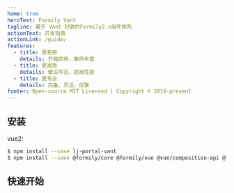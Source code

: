 ```yaml
---
home: true
heroText: Formily Vant
tagline: 基于 Vant 封装的Formily2.x组件体系
actionText: 开发指南
actionLink: /guide/
features:
  - title: 更易用
    details: 开箱即用，案例丰富
  - title: 更高效
    details: 傻瓜写法，超高性能
  - title: 更专业
    details: 完备，灵活，优雅
footer: Open-source MIT Licensed | Copyright © 2019-present
---
```


## 安装

vue2:

```bash
$ npm install --save lj-portal-vant
$ npm install --save @formily/core @formily/vue @vue/composition-api @formily/vant
```

## 快速开始

<dumi-previewer demoPath="index" :collapsed="false" />
